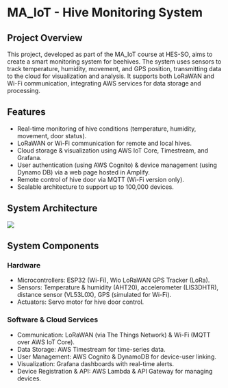 # MA_IoT - Hive Monitoring System
## Project Overview
This project, developed as part of the MA_IoT course at HES-SO, aims to create a smart monitoring system for beehives. The system uses sensors to track temperature, humidity, movement, and GPS position, transmitting data to the cloud for visualization and analysis. It supports both LoRaWAN and Wi-Fi communication, integrating AWS services for data storage and processing.

## Features
- Real-time monitoring of hive conditions (temperature, humidity, movement, door status).
- LoRaWAN or Wi-Fi communication for remote and local hives.
- Cloud storage & visualization using AWS IoT Core, Timestream, and Grafana.
- User authentication (using AWS Cognito) & device management (using Dynamo DB) via a web page hosted in Amplify.
- Remote control of hive door via MQTT (Wi-Fi version only).
- Scalable architecture to support up to 100,000 devices.

## System Architecture
![](rapport/images/project_ruche.png)

## System Components
### Hardware
- Microcontrollers: ESP32 (Wi-Fi), Wio LoRaWAN GPS Tracker (LoRa).
- Sensors: Temperature & humidity (AHT20), accelerometer (LIS3DHTR), distance sensor (VL53L0X), GPS (simulated for Wi-Fi).
- Actuators: Servo motor for hive door control.

### Software & Cloud Services
- Communication: LoRaWAN (via The Things Network) & Wi-Fi (MQTT over AWS IoT Core).
- Data Storage: AWS Timestream for time-series data.
- User Management: AWS Cognito & DynamoDB for device-user linking.
- Visualization: Grafana dashboards with real-time alerts.
- Device Registration & API: AWS Lambda & API Gateway for managing devices.
 